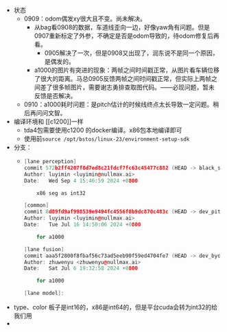 - 状态
	- 0909：odom偶发xy很大且不变。尚未解决。
		- 从bag看0908的数据，车道线歪向一边，好像yaw角有问题。但是0907重新标定了外参，不确定是否是odom导致的，待odom修复后再看。
			- 0905解决了一次，但是0908又出现了，润东说不是同一个原因，是偶发的。
		- a1000的图片有突进的现象：两帧之间时间戳正常，从图片看车辆位移了很大的距离。马总0905反馈两帧之间时间戳正常，但实际上两帧之间差了很多帧图片，需要谢志勇排查取图代码。——必现问题，暂未反馈是否解决。
	- 0910：a1000耗时问题：是pitch估计的时候线终点太长导致一定问题。稍后再问问文智。
- 编译环境和 [[c1200]]一样
	- tda4包需要使用c1200 的docker编译。x86包本地编译即可
	- 使用前`source /opt/bstos/linux-23/environment-setup-sdk`
- 分支：
	- ```cpp
	  [lane perception]
	  commit 572b2ff4207f8d7ed8c21fdcf7fc63c45477c882 (HEAD -> black_sesame_a1000)
	  Author: luyimin <luyimin@nullmax.ai>
	  Date:   Wed Sep 4 15:46:59 2024 +0800
	  
	      x86 seg as int32
	  
	  [common]
	  commit 8d89fd9af998539e9494fc4556f0b9dc870c483c (HEAD -> dev_pitch_est_test_new, origin/dev_pitch_est_test_new)
	  Author: luyimin <luyimin@nullmax.ai>
	  Date:   Tue Jul 16 14:50:06 2024 +0800
	  
	      for a1000
	  
	  [lane fusion]
	  commit aaa5f2800f8fbaf56c73ad5eeb90f59ed4704fe7 (HEAD -> dev_byd_hungarian, origin/dev_byd_hungarian)
	  Author: zhuwenyu <zhuwenyu@nullmax.ai>
	  Date:   Sat Jul 6 19:32:58 2024 +0800
	  
	      for a1000
	  
	  [lane model]:
	  ```
- type、color 板子是int16的，x86是int64的，但是平台cuda会转为int32的给我们用
-